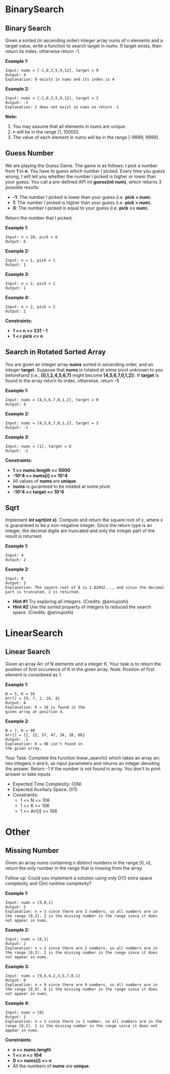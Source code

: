 # BinarySearch
## Binary Search
Given a sorted (in ascending order) integer array nums of n elements and a target value, write a function to search target in nums. 
If target exists, then return its index, otherwise return -1.

**Example 1:**
```
Input: nums = [-1,0,3,5,9,12], target = 9
Output: 4
Explanation: 9 exists in nums and its index is 4
```
**Example 2:**
```
Input: nums = [-1,0,3,5,9,12], target = 2
Output: -1
Explanation: 2 does not exist in nums so return -1
```
**Note:**
1. You may assume that all elements in nums are unique.
2. n will be in the range [1, 10000].
3. The value of each element in nums will be in the range [-9999, 9999].

## Guess Number
We are playing the Guess Game. The game is as follows:
I pick a number from **1** to **n**. You have to guess which number I picked.
Every time you guess wrong, I will tell you whether the number I picked is higher or lower than your guess.
You call a pre-defined API int **guess(int num)**, which returns 3 possible results:

- **-1**: The number I picked is lower than your guess (i.e. **pick < num**).
- **1**: The number I picked is higher than your guess (i.e. **pick > num**).
- **0**: The number I picked is equal to your guess (i.e. **pick == num**).

Return the number that I picked.

**Example 1:**
```
Input: n = 10, pick = 6
Output: 6
```
**Example 2:**
```
Input: n = 1, pick = 1
Output: 1
```
**Example 3:**
```
Input: n = 2, pick = 1
Output: 1
```
**Example 4:**
```
Input: n = 2, pick = 2
Output: 2
```
**Constraints:**
* **1 <= n <= 231 - 1**
* **1 <= pick <= n**

## Search in Rotated Sorted Array
You are given an integer array **nums** sorted in ascending order, and an integer **target**.
Suppose that **nums** is rotated at some pivot unknown to you beforehand (i.e., **[0,1,2,4,5,6,7]** might become **[4,5,6,7,0,1,2]**).
If **target** is found in the array return its index, otherwise, return **-1**.

**Example 1:**
```
Input: nums = [4,5,6,7,0,1,2], target = 0
Output: 4
```
**Example 2:**
```
Input: nums = [4,5,6,7,0,1,2], target = 3
Output: -1
```
**Example 3:**
```
Input: nums = [1], target = 0
Output: -1
```
**Constraints:**
* **1 <= nums.length <= 5000**
* **-10^4 <= nums[i] <= 10^4**
* All values of **nums** are **unique**.
* **nums** is guranteed to be rotated at some pivot.
* **-10^4 <= target <= 10^4**

## Sqrt
Implement **int sqrt(int x)**.
Compute and return the square root of x, where x is guaranteed to be a non-negative integer.
Since the return type is an integer, the decimal digits are truncated and only the integer part of the result is returned.

**Example 1:**
```
Input: 4
Output: 2
```
**Example 2:**
```
Input: 8
Output: 2
Explanation: The square root of 8 is 2.82842..., and since the decimal part is truncated, 2 is returned.
```
* **Hint #1**
Try exploring all integers. (Credits: @annujoshi)
* **Hint #2**
Use the sorted property of integers to reduced the search space. (Credits: @annujoshi)

# LinearSearch
## Linear Search
Given an array Arr of N elements and a integer K. Your task is to return the position of first occurence of K in the given array.
Note: Position of first element is considered as 1.

**Example 1:**
```
N = 5, K = 16
Arr[] = {9, 7, 2, 16, 4}
Output: 4
Explanation: K = 16 is found in the
given array at position 4.
```
**Example 2:**
```
N = 7, K = 98
Arr[] = {1, 22, 57, 47, 34, 18, 66}
Output: -1
Explanation: K = 98 isn't found in
the given array.
```
Your Task:
Complete the function linear_search() which takes an array arr, two integers n and k, as input parameters and returns an integer denoting the answer. 
Return -1 if the number is not found in array. You don't to print answer or take inputs.

- Expected Time Complexity: O(N)
- Expected Auxiliary Space: O(1)
- Constraints:
    - 1 <= N <= 106
    - 1 <= K <= 106
    - 1 <= Arr[i] <= 106

# Other
## Missing Number
Given an array nums containing n distinct numbers in the range [0, n], return the only number in the range that is missing from the array.

Follow up: Could you implement a solution using only O(1) extra space complexity and O(n) runtime complexity?

**Example 1:**
```
Input: nums = [3,0,1]
Output: 2
Explanation: n = 3 since there are 3 numbers, so all numbers are in the range [0,3]. 2 is the missing number in the range since it does not appear in nums.
```
**Example 2:**
```
Input: nums = [0,1]
Output: 2
Explanation: n = 2 since there are 2 numbers, so all numbers are in the range [0,2]. 2 is the missing number in the range since it does not appear in nums.
```
**Example 3:**
```
Input: nums = [9,6,4,2,3,5,7,0,1]
Output: 8
Explanation: n = 9 since there are 9 numbers, so all numbers are in the range [0,9]. 8 is the missing number in the range since it does not appear in nums.
```
**Example 4:**
```
Input: nums = [0]
Output: 1
Explanation: n = 1 since there is 1 number, so all numbers are in the range [0,1]. 1 is the missing number in the range since it does not appear in nums.
```
**Constraints**:
- **n == nums.length**
- **1 <= n <= 104**
- **0 <= nums[i] <= n**
- All the numbers of **nums** are **unique**.
